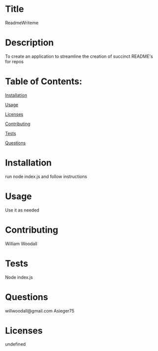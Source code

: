 <h1>Title</h1><p>ReadmeWriteme</p><h1>Description</h1><p>To create an application to streamline the creation of succinct README's for repos</p><h1>Table of Contents:</h1><p><a href="#h_902144058131612368984008">Installation</a></p><p><a href="#h_789794063171612369087348">Usage</a></p><p><a href="#h_992274396251612369107550">Licenses</a></p><p><a href="#h_14487602321612369128728">Contributing</a></p><p><a href="#h_607443461381612369138493">Tests</a></p><p><a href="#h_371752051431612369147755">Questions</a></p><h1>Installation</h1><p>run node index.js and follow instructions</p><h1>Usage</h1><p>Use it as needed</p><h1>Contributing</h1><p>William Woodall</p><h1>Tests</h1><p>Node index.js</p><h1>Questions</h1><p>willwoodall@gmail.com  Asieger75</p><h1>Licenses</h1><p>undefined</p>